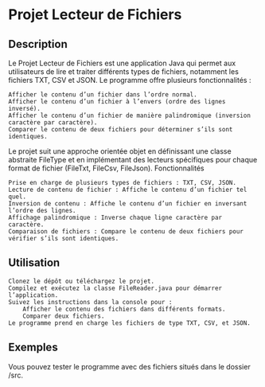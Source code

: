 # Projet Lecteur de Fichiers

## Description

Le Projet Lecteur de Fichiers est une application Java qui permet aux utilisateurs de lire et traiter différents types de fichiers, notamment les fichiers TXT, CSV et JSON. Le programme offre plusieurs fonctionnalités :

    Afficher le contenu d’un fichier dans l’ordre normal.
    Afficher le contenu d’un fichier à l’envers (ordre des lignes inversé).
    Afficher le contenu d’un fichier de manière palindromique (inversion caractère par caractère).
    Comparer le contenu de deux fichiers pour déterminer s’ils sont identiques.

Le projet suit une approche orientée objet en définissant une classe abstraite FileType et en implémentant des lecteurs spécifiques pour chaque format de fichier (FileTxt, FileCsv, FileJson).
Fonctionnalités

    Prise en charge de plusieurs types de fichiers : TXT, CSV, JSON.
    Lecture de contenu de fichier : Affiche le contenu d’un fichier tel quel.
    Inversion de contenu : Affiche le contenu d’un fichier en inversant l’ordre des lignes.
    Affichage palindromique : Inverse chaque ligne caractère par caractère.
    Comparaison de fichiers : Compare le contenu de deux fichiers pour vérifier s’ils sont identiques.

## Utilisation

    Clonez le dépôt ou téléchargez le projet.
    Compilez et exécutez la classe FileReader.java pour démarrer l’application.
    Suivez les instructions dans la console pour :
        Afficher le contenu des fichiers dans différents formats.
        Comparer deux fichiers.
    Le programme prend en charge les fichiers de type TXT, CSV, et JSON.

## Exemples

Vous pouvez tester le programme avec des fichiers situés dans le dossier /src.
